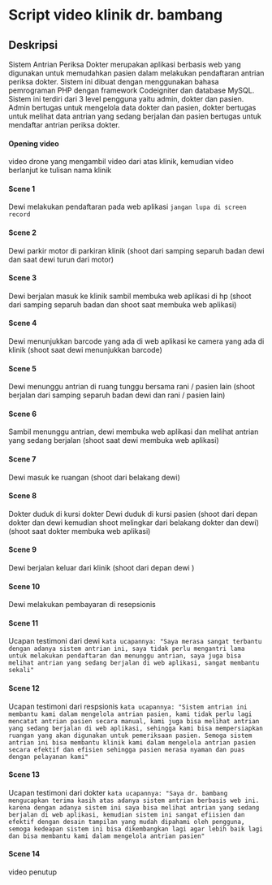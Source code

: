 # Script video klinik dr. bambang

## Deskripsi
Sistem Antrian Periksa Dokter merupakan aplikasi berbasis web yang digunakan untuk memudahkan pasien dalam melakukan pendaftaran antrian periksa dokter. Sistem ini dibuat dengan menggunakan bahasa pemrograman PHP dengan framework Codeigniter dan database MySQL. Sistem ini terdiri dari 3 level pengguna yaitu admin, dokter dan pasien. Admin bertugas untuk mengelola data dokter dan pasien, dokter bertugas untuk melihat data antrian yang sedang berjalan dan pasien bertugas untuk mendaftar antrian periksa dokter.


#### Opening video
video drone yang mengambil video dari atas klinik, kemudian video berlanjut ke tulisan nama klinik

#### Scene 1
Dewi melakukan pendaftaran pada web aplikasi `jangan lupa di screen record`

#### Scene 2
Dewi parkir motor di parkiran klinik
(shoot dari samping separuh badan dewi dan saat dewi turun dari motor)

#### Scene 3
Dewi berjalan masuk ke klinik sambil membuka web aplikasi di hp
(shoot dari samping separuh badan dan shoot saat membuka web aplikasi)

#### Scene 4
Dewi menunjukkan barcode yang ada di web aplikasi ke camera yang ada di klinik
(shoot saat dewi menunjukkan barcode)

#### Scene 5
Dewi menunggu antrian di ruang tunggu bersama rani / pasien lain
(shoot berjalan dari samping separuh badan dewi dan rani / pasien lain)

#### Scene 6
Sambil menunggu antrian, dewi membuka web aplikasi dan melihat antrian yang sedang berjalan
(shoot saat dewi membuka web aplikasi)

#### Scene 7
Dewi masuk ke ruangan
(shoot dari belakang dewi)

#### Scene 8
Dokter duduk di kursi dokter
Dewi duduk di kursi pasien
(shoot dari depan dokter dan dewi kemudian shoot melingkar dari belakang dokter dan dewi)
(shoot saat dokter membuka web aplikasi)

#### Scene 9
Dewi berjalan keluar dari klinik
(shoot dari depan dewi )

#### Scene 10
Dewi melakukan pembayaran di resepsionis

#### Scene 11
Ucapan testimoni dari dewi
`kata ucapannya: "Saya merasa sangat terbantu dengan adanya sistem antrian ini, saya tidak perlu mengantri lama untuk melakukan pendaftaran dan menunggu antrian, saya juga bisa melihat antrian yang sedang berjalan di web aplikasi, sangat membantu sekali"`

#### Scene 12
Ucapan testimoni dari respsionis
`kata ucapannya: "Sistem antrian ini membantu kami dalam mengelola antrian pasien, kami tidak perlu lagi mencatat antrian pasien secara manual, kami juga bisa melihat antrian yang sedang berjalan di web aplikasi, sehingga kami bisa mempersiapkan ruangan yang akan digunakan untuk pemeriksaan pasien. Semoga sistem antrian ini bisa membantu klinik kami dalam mengelola antrian pasien secara efektif dan efisien sehingga pasien merasa nyaman dan puas dengan pelayanan kami"`

#### Scene 13
Ucapan testimoni dari dokter
`kata ucapannya: "Saya dr. bambang mengucapkan terima kasih atas adanya sistem antrian berbasis web ini. karena dengan adanya sistem ini saya bisa melihat antrian yang sedang berjalan di web aplikasi, kemudian sistem ini sangat efiisien dan efektif dengan desain tampilan yang mudah dipahami oleh pengguna, semoga kedeapan sistem ini bisa dikembangkan lagi agar lebih baik lagi dan bisa membantu kami dalam mengelola antrian pasien"`

#### Scene 14
video penutup